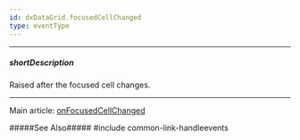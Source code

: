 ```yaml
---
id: dxDataGrid.focusedCellChanged
type: eventType
---
```

---
##### shortDescription
Raised after the focused cell changes.

---
Main article: [onFocusedCellChanged](/api-reference/10%20UI%20Components/dxDataGrid/1%20Configuration/onFocusedCellChanged.md '/Documentation/ApiReference/UI_Components/dxDataGrid/Configuration/#onFocusedCellChanged')

#####See Also#####
#include common-link-handleevents